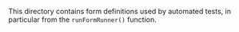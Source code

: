 This directory contains form definitions used by automated tests, in particular from the `runFormRunner()` function.
